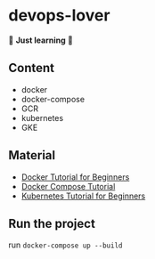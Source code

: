 # devops-lover

:green_book: **Just learning** :green_book:

## Content

- docker
- docker-compose
- GCR
- kubernetes
- GKE

## Material

- [Docker Tutorial for Beginners](https://www.youtube.com/watch?v=3c-iBn73dDE)
- [Docker Compose Tutorial](https://www.youtube.com/watch?v=SXwC9fSwct8)
- [Kubernetes Tutorial for Beginners](https://www.youtube.com/watch?v=X48VuDVv0do)


## Run the project

run
`docker-compose up --build`
